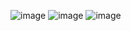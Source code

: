 
![image](https://user-images.githubusercontent.com/88171582/133948672-eee67677-0f17-470a-ba42-bdf7cc119152.png)
![image](https://user-images.githubusercontent.com/88171582/133948683-020b6823-6302-48c2-9606-51dc5db10adc.png)
![image](https://user-images.githubusercontent.com/88171582/133948694-ec60ede6-49c7-4da6-b8b2-47e3054c95dd.png)
